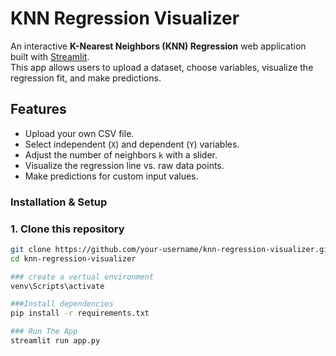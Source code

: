 # KNN Regression Visualizer

An interactive **K-Nearest Neighbors (KNN) Regression** web application built with [Streamlit](https://streamlit.io/).  
This app allows users to upload a dataset, choose variables, visualize the regression fit, and make predictions.

##  Features
- Upload your own CSV file.
- Select independent (`X`) and dependent (`Y`) variables.
- Adjust the number of neighbors `k` with a slider.
- Visualize the regression line vs. raw data points.
- Make predictions for custom input values.

### Installation & Setup

### 1. Clone this repository
```bash
git clone https://github.com/your-username/knn-regression-visualizer.git
cd knn-regression-visualizer

### create a vertual environment
venv\Scripts\activate

###Install dependencies
pip install -r requirements.txt

### Run The App
streamlit run app.py
